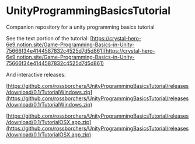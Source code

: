 # UnityProgrammingBasicsTutorial
Companion repository for a unity programming basics tutorial

See the text portion of the tutorial: [https://crystal-hero-6e9.notion.site/Game-Programming-Basics-in-Unity-75666f34e4144587832c4525d7d5d861](https://crystal-hero-6e9.notion.site/Game-Programming-Basics-in-Unity-75666f34e4144587832c4525d7d5d861)

And interactive releases:

[https://github.com/rossborchers/UnityProgrammingBasicsTutorial/releases/download/0.1/TutorialWindows.zip](https://github.com/rossborchers/UnityProgrammingBasicsTutorial/releases/download/0.1/TutorialWindows.zip)

[https://github.com/rossborchers/UnityProgrammingBasicsTutorial/releases/download/0.1/TutorialOSX.app.zip](https://github.com/rossborchers/UnityProgrammingBasicsTutorial/releases/download/0.1/TutorialOSX.app.zip)
